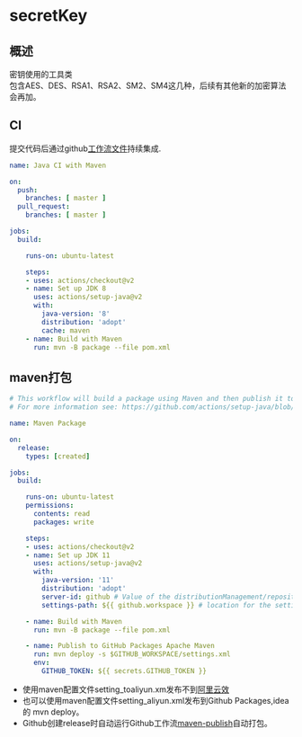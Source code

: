 # secretKey
## 概述
密钥使用的工具类  
包含AES、DES、RSA1、RSA2、SM2、SM4这几种，后续有其他新的加密算法会再加。
## CI
提交代码后通过github[工作流文件](./.github/workflows/maven.yml)持续集成.
```yml
name: Java CI with Maven

on:
  push:
    branches: [ master ]
  pull_request:
    branches: [ master ]

jobs:
  build:

    runs-on: ubuntu-latest

    steps:
    - uses: actions/checkout@v2
    - name: Set up JDK 8
      uses: actions/setup-java@v2
      with:
        java-version: '8'
        distribution: 'adopt'
        cache: maven
    - name: Build with Maven
      run: mvn -B package --file pom.xml
```
## maven打包
```yml
# This workflow will build a package using Maven and then publish it to GitHub packages when a release is created
# For more information see: https://github.com/actions/setup-java/blob/main/docs/advanced-usage.md#apache-maven-with-a-settings-path

name: Maven Package

on:
  release:
    types: [created]

jobs:
  build:

    runs-on: ubuntu-latest
    permissions:
      contents: read
      packages: write

    steps:
    - uses: actions/checkout@v2
    - name: Set up JDK 11
      uses: actions/setup-java@v2
      with:
        java-version: '11'
        distribution: 'adopt'
        server-id: github # Value of the distributionManagement/repository/id field of the pom.xml
        settings-path: ${{ github.workspace }} # location for the settings.xml file

    - name: Build with Maven
      run: mvn -B package --file pom.xml

    - name: Publish to GitHub Packages Apache Maven
      run: mvn deploy -s $GITHUB_WORKSPACE/settings.xml
      env:
        GITHUB_TOKEN: ${{ secrets.GITHUB_TOKEN }}

```
- 使用maven配置文件setting_toaliyun.xm发布不到[阿里云效](https://developer.aliyun.com/mvn/guide)
- 也可以使用maven配置文件setting_aliyun.xml发布到Github Packages,idea 的 mvn deploy。
- Github创建release时自动运行Github工作流[maven-publish](./.github/workflows/maven-publish.yml)自动打包。